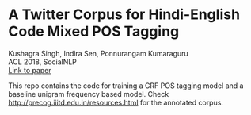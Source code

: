 # A Twitter Corpus for Hindi-English Code Mixed POS Tagging
Kushagra Singh, Indira Sen, Ponnurangam Kumaraguru <br />
ACL 2018, SocialNLP <br />
[Link to paper](http://precog.iiitd.edu.in/pubs/twitter_hindi_english_codemixed.pdf)

This repo contains the code for training a CRF POS tagging model and a baseline unigram frequency based model. Check http://precog.iiitd.edu.in/resources.html for the annotated corpus.
